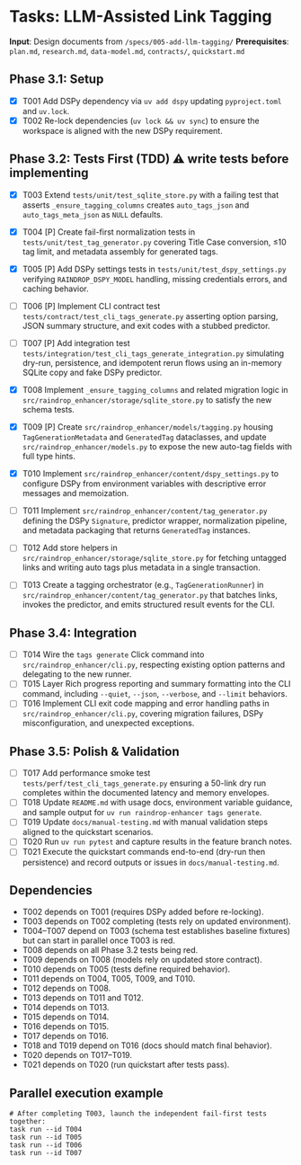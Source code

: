 # Tasks: LLM-Assisted Link Tagging

**Input**: Design documents from `/specs/005-add-llm-tagging/`
**Prerequisites**: `plan.md`, `research.md`, `data-model.md`, `contracts/`, `quickstart.md`

## Phase 3.1: Setup
- [X] T001 Add DSPy dependency via `uv add dspy` updating `pyproject.toml` and `uv.lock`.
- [X] T002 Re-lock dependencies (`uv lock && uv sync`) to ensure the workspace is aligned with the new DSPy requirement.

## Phase 3.2: Tests First (TDD) ⚠️ write tests before implementing
- [X] T003 Extend `tests/unit/test_sqlite_store.py` with a failing test that asserts `_ensure_tagging_columns` creates `auto_tags_json` and `auto_tags_meta_json` as `NULL` defaults.
- [X] T004 [P] Create fail-first normalization tests in `tests/unit/test_tag_generator.py` covering Title Case conversion, ≤10 tag limit, and metadata assembly for generated tags.
- [X] T005 [P] Add DSPy settings tests in `tests/unit/test_dspy_settings.py` verifying `RAINDROP_DSPY_MODEL` handling, missing credentials errors, and caching behavior.
- [ ] T006 [P] Implement CLI contract test `tests/contract/test_cli_tags_generate.py` asserting option parsing, JSON summary structure, and exit codes with a stubbed predictor.
- [ ] T007 [P] Add integration test `tests/integration/test_cli_tags_generate_integration.py` simulating dry-run, persistence, and idempotent rerun flows using an in-memory SQLite copy and fake DSPy predictor.

 - [X] T008 Implement `_ensure_tagging_columns` and related migration logic in `src/raindrop_enhancer/storage/sqlite_store.py` to satisfy the new schema tests.
 - [X] T009 [P] Create `src/raindrop_enhancer/models/tagging.py` housing `TagGenerationMetadata` and `GeneratedTag` dataclasses, and update `src/raindrop_enhancer/models.py` to expose the new auto-tag fields with full type hints.
 - [X] T010 Implement `src/raindrop_enhancer/content/dspy_settings.py` to configure DSPy from environment variables with descriptive error messages and memoization.
- [ ] T011 Implement `src/raindrop_enhancer/content/tag_generator.py` defining the DSPy `Signature`, predictor wrapper, normalization pipeline, and metadata packaging that returns `GeneratedTag` instances.
- [ ] T012 Add store helpers in `src/raindrop_enhancer/storage/sqlite_store.py` for fetching untagged links and writing auto tags plus metadata in a single transaction.
- [ ] T013 Create a tagging orchestrator (e.g., `TagGenerationRunner`) in `src/raindrop_enhancer/content/tag_generator.py` that batches links, invokes the predictor, and emits structured result events for the CLI.

## Phase 3.4: Integration
- [ ] T014 Wire the `tags generate` Click command into `src/raindrop_enhancer/cli.py`, respecting existing option patterns and delegating to the new runner.
- [ ] T015 Layer Rich progress reporting and summary formatting into the CLI command, including `--quiet`, `--json`, `--verbose`, and `--limit` behaviors.
- [ ] T016 Implement CLI exit code mapping and error handling paths in `src/raindrop_enhancer/cli.py`, covering migration failures, DSPy misconfiguration, and unexpected exceptions.

## Phase 3.5: Polish & Validation
- [ ] T017 Add performance smoke test `tests/perf/test_cli_tags_generate.py` ensuring a 50-link dry run completes within the documented latency and memory envelopes.
- [ ] T018 Update `README.md` with usage docs, environment variable guidance, and sample output for `uv run raindrop-enhancer tags generate`.
- [ ] T019 Update `docs/manual-testing.md` with manual validation steps aligned to the quickstart scenarios.
- [ ] T020 Run `uv run pytest` and capture results in the feature branch notes.
- [ ] T021 Execute the quickstart commands end-to-end (dry-run then persistence) and record outputs or issues in `docs/manual-testing.md`.

## Dependencies
- T002 depends on T001 (requires DSPy added before re-locking).
- T003 depends on T002 completing (tests rely on updated environment).
- T004–T007 depend on T003 (schema test establishes baseline fixtures) but can start in parallel once T003 is red.
- T008 depends on all Phase 3.2 tests being red.
- T009 depends on T008 (models rely on updated store contract).
- T010 depends on T005 (tests define required behavior).
- T011 depends on T004, T005, T009, and T010.
- T012 depends on T008.
- T013 depends on T011 and T012.
- T014 depends on T013.
- T015 depends on T014.
- T016 depends on T015.
- T017 depends on T016.
- T018 and T019 depend on T016 (docs should match final behavior).
- T020 depends on T017–T019.
- T021 depends on T020 (run quickstart after tests pass).

## Parallel execution example
```
# After completing T003, launch the independent fail-first tests together:
task run --id T004
task run --id T005
task run --id T006
task run --id T007
```